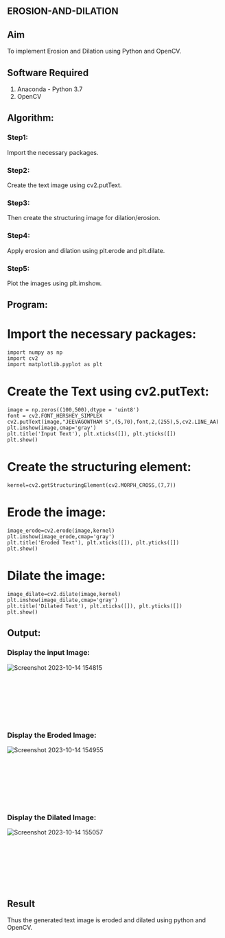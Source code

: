 ##  EROSION-AND-DILATION

## Aim
To implement Erosion and Dilation using Python and OpenCV.
## Software Required
1. Anaconda - Python 3.7
2. OpenCV
## Algorithm:
### Step1:
Import the necessary packages.
<br>


### Step2:
Create the text image using cv2.putText.
<br>

### Step3:
Then create the structuring image for dilation/erosion.
<br>

### Step4:
Apply erosion and dilation using plt.erode and plt.dilate.
<br>

### Step5:
Plot the images using plt.imshow.
<br>

 
## Program:


# Import the necessary packages:
```
import numpy as np
import cv2
import matplotlib.pyplot as plt
```



# Create the Text using cv2.putText:
```
image = np.zeros((100,500),dtype = 'uint8')
font = cv2.FONT_HERSHEY_SIMPLEX
cv2.putText(image,"JEEVAGOWTHAM S",(5,70),font,2,(255),5,cv2.LINE_AA)
plt.imshow(image,cmap='gray')
plt.title('Input Text'), plt.xticks([]), plt.yticks([])
plt.show()
```



# Create the structuring element:
```
kernel=cv2.getStructuringElement(cv2.MORPH_CROSS,(7,7))
```



# Erode the image:
```
image_erode=cv2.erode(image,kernel)
plt.imshow(image_erode,cmap='gray')
plt.title('Eroded Text'), plt.xticks([]), plt.yticks([])
plt.show()
```




# Dilate the image:
```
image_dilate=cv2.dilate(image,kernel)
plt.imshow(image_dilate,cmap='gray')
plt.title('Dilated Text'), plt.xticks([]), plt.yticks([])
plt.show()
```





## Output:

### Display the input Image:
![Screenshot 2023-10-14 154815](https://github.com/JeevaGowtham-S/EROSION-AND-DILATION/assets/118042624/7f65e74f-60a8-4c8d-8b26-37bfab8ffdc0)

<br>
<br>
<br>
<br>
<br>
<br>

### Display the Eroded Image:
![Screenshot 2023-10-14 154955](https://github.com/JeevaGowtham-S/EROSION-AND-DILATION/assets/118042624/b0aaf3e0-e13b-432e-b00c-8d9e5ab17003)

<br>
<br>
<br>
<br>
<br>
<br>

### Display the Dilated Image:
![Screenshot 2023-10-14 155057](https://github.com/JeevaGowtham-S/EROSION-AND-DILATION/assets/118042624/f6667a10-f5ae-4e71-bed4-283810db4582)



<br>
<br>
<br>
<br>
<br>
<br>

## Result
Thus the generated text image is eroded and dilated using python and OpenCV.

